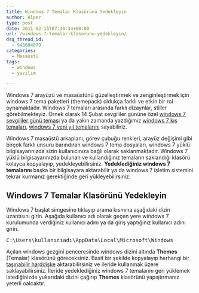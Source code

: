 ```yaml
---
title: Windows 7 Temalar Klasörünü Yedekleyin
author: Alper
type: post
date: 2011-02-15T07:36:34+00:00
url: /windows-7-temalar-klasorunu-yedekleyin/
dsq_thread_id:
  - 943604879
categories:
  - Masaüstü
tags:
  - windows
  - yazılım

---
```

Windows 7 arayüzü ve masaüstünü güzelleştirmek ve zenginleştirmek için windows 7 tema paketleri (themepack) oldukça farklı ve etkin bir rol oynamaktadır. Windows 7 temaları arasında farklı dizaynlar, stiller görebilmekteyiz. Örnek olarak 14 Şubat sevgililer gününe özel [windows 7 sevgililer günü teması][1] ya da yakın zamanda yazdığımız [windows 7 kış temaları][2], [windows 7 yeni yıl temalarını][3] sayabiliriz.

Windows 7 masaüstü arkaplanı, görev çubuğu renkleri, arayüz değişimi gibi birçok farklı unsuru barındıran windows 7 tema dosyaları, windows 7 yüklü bilgisayarınızda sizin kullanıcınıza bağlı olarak saklanmaktadır. Windows 7 yüklü bilgisayarınızda bulunan ve kullandığınız temaların saklandığı klasörü kolayca kopyalayıp, yedekleyebilirsiniz. **Yedeklediğiniz windows 7 temalarını** başka bir bilgisayara aktarabilir ya da windows 7 işletim sistemini tekrar kurmanız gerektiğinde geri yükleyebilirsiniz.

## Windows 7 Temalar Klasörünü Yedekleyin

Windows 7 başlat simgesine tıklayıp arama kısmına aşağıdaki dizin uzantısını girin. Aşağıda kullanıcı adı olarak geçen yere windows 7 kurulumunda verdiğiniz kullanıcı adını ya da giriş yaptığınız kullanıcı adını girin.

<pre>C:\Users\kullanıcıadı\AppData\Local\Microsoft\Windows</pre>

Açılan windows gezgini penceresinde windows dizini altında **Themes** (Temalar) klasörünü göreceksiniz. Basit bir şekilde kopyalayıp herhangi bir [taşınabilir harddiske][4] aktarabilirsiniz ve ileride kullanmak üzere saklayabilirsiniz. İleride yedeklediğiniz windows 7 temalarını geri yüklemek istediğinizde yukarıdaki dizini çağırıp **Themes** klasörünü yapıştırmanız yeterli oalcaktır.

 [1]: https://www.murekkep.org/windows-7-sevgililer-gunu-temasi-4257
 [2]: https://www.murekkep.org/windows-7-kis-temalarini-indirin-3908
 [3]: https://www.murekkep.org/windows-7-yeni-yil-temalari-indirin-3580
 [4]: https://www.murekkep.org/tasinabilir-harddisk-alim-rehberi-4020
